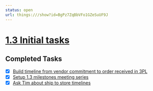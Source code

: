 ```yaml
---
status: open
url: things:///show?id=BgPz7ZqBbVFo1GZeSuUF9J
---
```


# [1.3 Initial tasks](things:///show?id=BgPz7ZqBbVFo1GZeSuUF9J)

## Completed Tasks

- [x] [Build timeline from vendor commitment to order received in 3PL](things:///show?id=9dYMr9DUcUcLBHCTKQ5GAa)
- [x] [Setup 1.3 milestones meeting series](things:///show?id=FBoRYCgxzM8a6BNrKmFY6W)
- [x] [Ask Tim about ship to store timelines ](things:///show?id=ENcCkQDhSDLfbCjAYkEVXq)